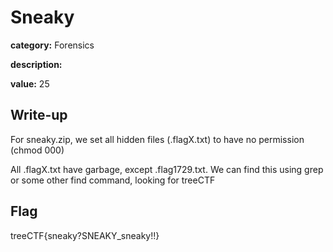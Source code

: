 # Sneaky

**category:** Forensics

**description:** 

**value:** 25


## Write-up

For sneaky.zip, we set all hidden files (.flagX.txt) to have no permission (chmod 000)

All .flagX.txt have garbage, except .flag1729.txt. We can find this using grep or some other find command, looking for treeCTF

## Flag

treeCTF{sneaky?SNEAKY_sneaky!!}